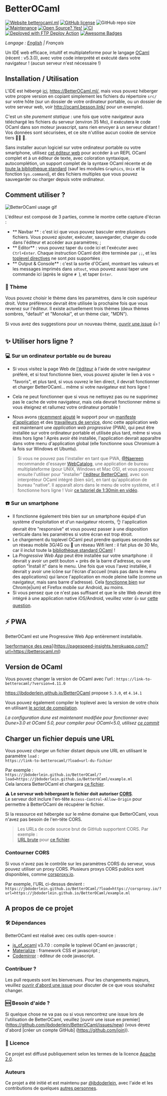 # BetterOCaml
[![Website betterocaml.ml](https://img.shields.io/website-up-down-green-red/https/betterocaml.ml.svg?style=flat-square)](https://betterocaml.ml/)
[![GitHub license](https://img.shields.io/github/license/jbdoderlein/betterocaml?style=flat-square)](https://github.com/jbdoderlein/betterocaml/blob/master/LICENSE)
![GitHub repo size](https://img.shields.io/github/repo-size/jbdoderlein/BetterOCaml?style=flat-square)
[![Maintenance](https://img.shields.io/badge/Maintained%3F-yes-green.svg?style=flat-square)](https://GitHub.com/jbdoderlein/BetterOCaml/graphs/commit-activity)
[![Open Source? Yes!](https://badgen.net/badge/Open%20Source%20%3F/Yes%21/blue?icon=github)](https://github.com/Naereen/badges/)
[![CI](https://github.com/jbdoderlein/BetterOCaml/actions/workflows/toplevel_ci.yml/badge.svg?branch=master)](https://github.com/jbdoderlein/BetterOCaml/actions/workflows/toplevel_ci.yml)
[<img alt="Deployed with FTP Deploy Action" src="https://img.shields.io/badge/Deployed With-FTP DEPLOY ACTION-%3CCOLOR%3E?style=for-the-badge&color=0077b6">](https://github.com/SamKirkland/FTP-Deploy-Action)
[![Awesome Badges](https://img.shields.io/badge/badges-awesome-green.svg?style=flat-square)](https://github.com/Naereen/badges)

<p style="font-style: italic"> Langage : 
  <a href="https://github.com/jbdoderlein/BetterOCaml#betterocaml">English</a> |
  <span>Français</span>
  </p>

Un IDE web efficace, intuitif et multiplateforme pour le langage [OCaml](https://www.ocaml.org/) (récent : v5.3.0), avec votre code interprété et exécuté dans votre navigateur ! (aucun serveur n'est nécessaire !)

## Installation / Utilisation

L'IDE est hébergé [ici](https://betterocaml/), <https://BetterOCaml.ml/>, mais vous pouvez héberger votre propre version en copiant simplement les fichiers du répertoire `src/` sur votre hôte (sur un dossier de votre ordinateur portable, ou un dossier de votre serveur web, voir <http://ocaml.besson.link/> pour un exemple).

C'est un site *purement statique* : une fois que votre navigateur aura téléchargé les fichiers du serveur (environ 35 Mo), il exécutera le code OCaml dans son moteur javascript, sans rien envoyer à un serveur distant !
Vos données sont sécurisées, et ce site n'utilise aucun cookie de service tiers :no_good_man: :cookie:.

Sans installer aucun logiciel sur votre ordinateur portable ou votre smartphone, utilisez [cet éditeur web](https://BetterOCaml.ml/) pour accéder à un REPL OCaml complet et à un éditeur de texte, avec coloration syntaxique, autocomplétion, un support complet de la syntaxe OCaml récente et de [toute la bibliothèque standard](https://caml.inria.fr/pub/docs/manual-ocaml/libref/) (sauf les modules `Graphics`, `Unix` et la fonction `Sys.command`), et des fichiers multiples que vous pouvez sauvegarder ou charger depuis votre ordinateur.

## Comment utiliser ?

![BetterOCaml usage gif](https://user-images.githubusercontent.com/10222041/117338097-75d6a880-ae9e-11eb-9a69-63c39bd8fd4a.gif)

L'éditeur est composé de 3 parties, comme le montre cette capture d'écran :
- ** Navbar ** : c'est ici que vous pouvez basculer entre plusieurs fichiers. Vous pouvez ajouter, exécuter, sauvegarder, charger du code dans l'éditeur et accéder aux paramètres; ;
- ** Editor** : vous pouvez taper du code ici et l'exécuter avec `Ctrl+Enter`. Chaque instruction OCaml doit être terminée par `;;`, et les [toplevel directives](https://caml.inria.fr/pub/docs/manual-ocaml/toplevel.html#s%3Atoplevel-directives) ne sont *pas* supportées ;
- ** Output & Console** : c'est la sortie d'OCaml, montrant les valeurs et les messages imprimés dans `sdtout`, vous pouvez aussi taper une commande ici (après le signe `# `), et taper `Enter`.

### :art: Thème

Vous pouvez choisir le thème dans les paramètres, dans le coin supérieur droit. Votre préférence devrait être utilisée la prochaine fois que vous revenez sur l'éditeur.
Il existe actuellement trois thèmes (deux thèmes sombres, "default" et "Monokai", et un thème clair, "MDN").

Si vous avez des suggestions pour un nouveau thème, [ouvrir une issue](https://github.com/jbdoderlein/BetterOCaml/issues/new) :+1: !

## :sparkles: Utiliser hors ligne ?
### :computer: Sur un ordinateur portable ou de bureau
- Si vous visitez la page Web de [l'éditeur](https://BetterOCaml.ml/) à l'aide de votre navigateur préféré, et si tout fonctionne bien, vous pouvez ajouter le lien à vos :star: "favoris", et plus tard, si vous ouvrez le lien direct, il devrait fonctionner et charger BetterOCaml... même si votre navigateur est hors ligne !
- Cela ne peut fonctionner que si vous ne nettoyez pas ou ne supprimez pas le cache de votre navigateur, mais cela devrait fonctionner même si vous éteignez et rallumez votre ordinateur portable !

- Nous avons [récemment](https://github.com/jbdoderlein/BetterOCaml/issues/12) [ajouté](https://github.com/jbdoderlein/BetterOCaml/issues/13) le support pour un [manifeste d'application](https://github.com/jbdoderlein/BetterOCaml/blob/master/src/manifest.json) et des [travailleurs de service](https://github.com/jbdoderlein/BetterOCaml/blob/master/src/serviceWorker.js), donc cette application web est maintenant une *application web progressive* (PWA), qui peut être installée sur votre ordinateur portable et utilisée plus tard, même si vous êtes hors ligne ! Après avoir été installée, l'application devrait apparaître dans votre menu d'application global (elle fonctionne sous Chromium à la fois sur Windows et Ubuntu).

> Si vous ne pouvez pas l'installer en tant que PWA, [@Naereen](https://GitHub.com/Naereen) recommande d'essayer [WebCatalog](https://webcatalog.app/), une application de bureau multiplateforme (pour UNIX, Windows et Mac OS), et vous pouvez ensuite l'utiliser pour "installer" [l'éditeur BetterOCaml](https://BetterOCaml.ml), avec son interpréteur OCaml intégré (bien sûr), en tant qu'application de bureau "native". Il apparaît alors dans le menu de votre système, et il fonctionne hors ligne ! Voir [ce tutoriel de 1:30min en vidéo](https://github.com/jbdoderlein/BetterOCaml/issues/6#issuecomment-780269129).

### :phone: Sur un smartphone
- Il fonctionne également très bien sur un smartphone équipé d'un système d'exploitation et d'un navigateur récents, :ok_hand: l'application devrait être "responsive" et vous pouvez passer à une disposition verticale dans les paramètres si votre écran est trop étroit.
- Le chargement du toplevel OCaml peut prendre quelques secondes sur un réseau mobile 3G/4G ou :snail: un réseau Wifi lent : il fait plus de 30 Mo, car il inclut toute la [bibliothèque standard OCaml](https://caml.inria.fr/pub/docs/manual-ocaml/libref/) !
- La *Progressive Web App* peut être installée sur votre smartphone : il devrait y avoir un petit bouton + près de la barre d'adresse, ou une option "Install it" dans le menu. Une fois que vous l'avez installée, il devrait y avoir une icône sur l'écran d'accueil (mais pas dans le menu des applications) qui lance l'application en mode pleine taille (comme un navigateur, mais sans barre d'adresse). Cela [fonctionne bien](https://developer.mozilla.org/en-US/docs/Web/Progressive_web_apps/Developer_guide/Installing#what_browsers_support_installation) sur Chrom(e|ium) et Firefox mobile sur Android, au moins.
- Si vous pensez que ce n'est pas suffisant et que le site Web devrait être intégré à une application native iOS/Android, veuillez voter :+1: sur [cette question](https://github.com/jbdoderlein/BetterOCaml/issues/14).

## :zap: PWA

BetterOCaml est une Progressive Web App entièrement installable.

[!performance des pwa](https://betterocaml.ml/pwa_performance_2503.svg)](https://pagespeed-insights.herokuapp.com/?url=https://betterocaml.ml)
## Version de OCaml

Vous pouvez changer la version de OCaml avec l'url : `https://link-to-betterocaml/?version=4.11.0`

<https://jbdoderlein.github.io/BetterOCaml> propose `5.3.0`, et `4.14.1`

Vous pouvez également compiler le toplevel avec la version de votre choix en utilisant [le script de compilation](https://github.com/jbdoderlein/BetterOCaml/blob/master/toplevel_build/BUILD.md#how-to-build-the-betterocaml-toplevel).

*La configuration dune est maintenant modifiée pour fonctionner avec Dune>3.0 et OCaml 5.0, pour compiler pour OCaml<5.0, utilisez [ce commit](https://github.com/jbdoderlein/BetterOCaml/commit/7e3f428305a3410d0212c1dbe15610170d9f76ed)*

## Charger un fichier depuis une URL

Vous pouvez charger un fichier distant depuis une URL en utilisant le paramètre `load` :  
`https://link-to-betterocaml/?load=url-du-fichier`

Par exemple :  
`https://jbdoderlein.github.io/BetterOCaml/?load=https://jbdoderlein.github.io/BetterOCaml/example.ml`  
Cela lancera BetterOCaml et chargera [ce fichier](https://github.com/jbdoderlein/BetterOCaml/blob/master/src/example.ml).

:warning: **Le serveur web hébergeant le fichier doit autoriser [CORS](https://developer.mozilla.org/docs/Glossary/CORS)**.  
Le serveur doit inclure l'en-tête `Access-Control-Allow-Origin` pour permettre à BetterOCaml de récupérer le fichier.

Si la ressource est hébergée sur le même domaine que BetterOCaml, vous n'avez pas besoin de l'en-tête CORS.

> Les URLs de code source brut de GitHub supportent CORS. Par exemple :  
> [URL brute](https://raw.githubusercontent.com/jbdoderlein/BetterOCaml/refs/heads/master/src/example.ml) pour [ce fichier](https://github.com/jbdoderlein/BetterOCaml/blob/master/src/example.ml).

### Contourner CORS

Si vous n'avez pas le contrôle sur les paramètres CORS du serveur, vous pouvez utiliser un proxy CORS. Plusieurs proxys CORS publics sont disponibles, comme [corsproxy.io](https://corsproxy.io).

Par exemple, l'URL ci-dessus devient :  
`https://jbdoderlein.github.io/BetterOCaml/?load=https://corsproxy.io/?url=https://jbdoderlein.github.io/BetterOCaml/example.ml`

## A propos de ce projet

### :hammer_and_wrench: Dépendances
BetterOCaml est réalisé avec ces outils open-source :
- [js_of_ocaml](https://ocsigen.org/js_of_ocaml/3.7.0/manual/overview) v3.7.0 : compile le toplevel OCaml en javascript ;
- [Materialize](https://materializecss.com/) : framework CSS et javascript ;
- [Codemirror](https://codemirror.net/) : éditeur de code javascript.

### Contribuer ?
Les pull requests sont les bienvenues. Pour les changements majeurs, veuillez [ouvrir d'abord une issue](https://github.com/jbdoderlein/BetterOCaml/issues/new) pour discuter de ce que vous souhaitez changer.

### :sos: Besoin d'aide ?
Si quelque chose ne va pas ou si vous rencontrez une issue lors de l'utilisation de BetterOCaml, veuillez [ouvrir une issue en premier] (https://github.com/jbdoderlein/BetterOCaml/issues/new) (vous devez d'abord [créer un compte GitHub] (https://github.com/join)).

### :scroll: Licence
Ce projet est diffusé publiquement selon les termes de la licence [Apache 2.0](https://www.apache.org/licenses/LICENSE-2.0).

### Auteurs
Ce projet a été initié et est maintenu par [@jbdoderlein](https://github.com/jbdoderlein/), avec l'aide et les contributions de quelques [autres personnes](https://github.com/jbdoderlein/BetterOCaml/graphs/contributors).
